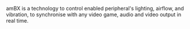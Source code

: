 amBX is a technology to control enabled peripheral's lighting, airflow, and vibration, to synchronise with any video game, audio and video output in real time.
